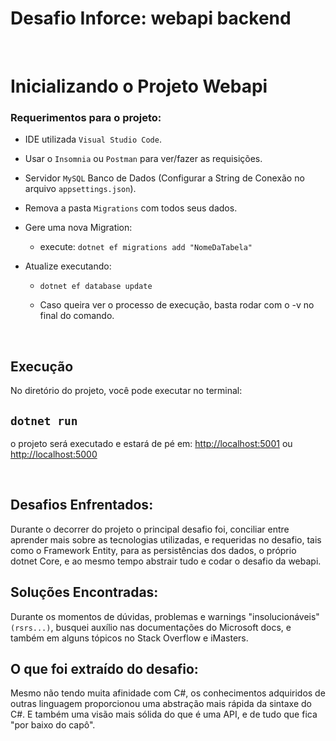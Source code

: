 # <b>Desafio Inforce: webapi backend</b>
<br/>



# Inicializando o Projeto Webapi</b>

### Requerimentos para o projeto:
  - IDE utilizada `Visual Studio Code`.
  
  - Usar o `Insomnia` ou `Postman` para ver/fazer as requisições.
  
  - Servidor `MySQL` Banco de Dados (Configurar a String de Conexão no arquivo `appsettings.json`).

  - Remova a pasta `Migrations` com todos seus dados.

  - Gere uma nova Migration:  
    - execute: `dotnet ef migrations add "NomeDaTabela"`
    
  - Atualize executando:
    - `dotnet ef database update`
    
    - Caso queira ver o processo de execução, basta rodar com o -v no final do comando.


<br/>

## Execução

No diretório do projeto, você pode executar no terminal:
## `dotnet run`
o projeto será executado e estará de pé em:
[http://localhost:5001](http://localhost:5001) ou [http://localhost:5000](http://localhost:5000)

<br/>

## Desafios Enfrentados:
Durante o decorrer do projeto o principal desafio foi, conciliar entre aprender mais sobre as tecnologias utilizadas, e requeridas no desafio, tais como o Framework Entity, para as persistências dos dados, o próprio dotnet Core, e ao mesmo tempo abstrair tudo e codar o desafio da webapi.

## Soluções Encontradas:
Durante os momentos de dúvidas, problemas e warnings "insolucionáveis" `(rsrs...)`, busquei auxílio nas documentações do Microsoft docs, e também em alguns tópicos no Stack Overflow e iMasters.

## O que foi extraído do desafio:
Mesmo não tendo muita afinidade com C#, os conhecimentos adquiridos de outras linguagem proporcionou uma abstração mais rápida da sintaxe do C#. E também uma visão mais sólida do que é uma API, e de tudo que fica "por baixo do capô".

